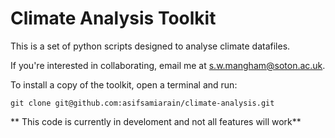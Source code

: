 # Climate Analysis Toolkit

This is a set of python scripts designed to analyse climate datafiles.

If you're interested in collaborating, email me at s.w.mangham@soton.ac.uk.

To install a copy of the toolkit, open a terminal and run:
```
git clone git@github.com:asifsamiarain/climate-analysis.git
```

** This code is currently in develoment and not all features will work**
